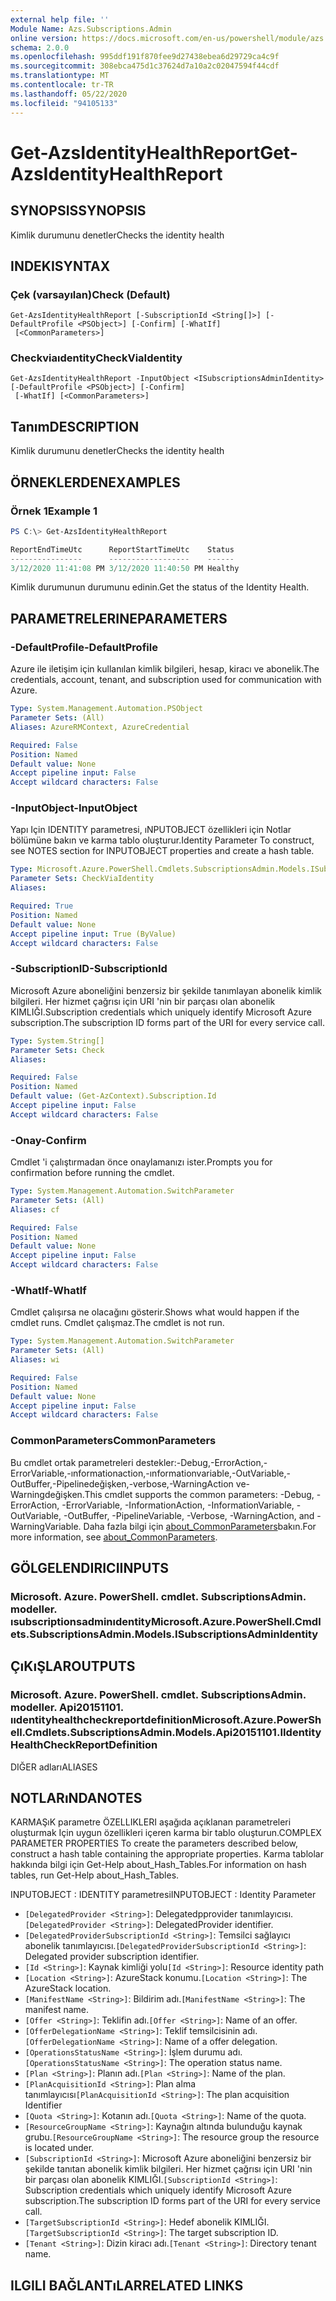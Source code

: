```yaml
---
external help file: ''
Module Name: Azs.Subscriptions.Admin
online version: https://docs.microsoft.com/en-us/powershell/module/azs.subscriptions.admin/get-azsidentityhealthreport
schema: 2.0.0
ms.openlocfilehash: 995ddf191f870fee9d27438ebea6d29729ca4c9f
ms.sourcegitcommit: 308ebca475d1c37624d7a10a2c02047594f44cdf
ms.translationtype: MT
ms.contentlocale: tr-TR
ms.lasthandoff: 05/22/2020
ms.locfileid: "94105133"
---
```

# <span data-ttu-id="cccc5-101">Get-AzsIdentityHealthReport</span><span class="sxs-lookup"><span data-stu-id="cccc5-101">Get-AzsIdentityHealthReport</span></span>

## <span data-ttu-id="cccc5-102">SYNOPSIS</span><span class="sxs-lookup"><span data-stu-id="cccc5-102">SYNOPSIS</span></span>
<span data-ttu-id="cccc5-103">Kimlik durumunu denetler</span><span class="sxs-lookup"><span data-stu-id="cccc5-103">Checks the identity health</span></span>

## <span data-ttu-id="cccc5-104">INDEKI</span><span class="sxs-lookup"><span data-stu-id="cccc5-104">SYNTAX</span></span>

### <span data-ttu-id="cccc5-105">Çek (varsayılan)</span><span class="sxs-lookup"><span data-stu-id="cccc5-105">Check (Default)</span></span>
```
Get-AzsIdentityHealthReport [-SubscriptionId <String[]>] [-DefaultProfile <PSObject>] [-Confirm] [-WhatIf]
 [<CommonParameters>]
```

### <span data-ttu-id="cccc5-106">Checkviaıdentity</span><span class="sxs-lookup"><span data-stu-id="cccc5-106">CheckViaIdentity</span></span>
```
Get-AzsIdentityHealthReport -InputObject <ISubscriptionsAdminIdentity> [-DefaultProfile <PSObject>] [-Confirm]
 [-WhatIf] [<CommonParameters>]
```

## <span data-ttu-id="cccc5-107">Tanım</span><span class="sxs-lookup"><span data-stu-id="cccc5-107">DESCRIPTION</span></span>
<span data-ttu-id="cccc5-108">Kimlik durumunu denetler</span><span class="sxs-lookup"><span data-stu-id="cccc5-108">Checks the identity health</span></span>

## <span data-ttu-id="cccc5-109">ÖRNEKLERDEN</span><span class="sxs-lookup"><span data-stu-id="cccc5-109">EXAMPLES</span></span>

### <span data-ttu-id="cccc5-110">Örnek 1</span><span class="sxs-lookup"><span data-stu-id="cccc5-110">Example 1</span></span>
```powershell
PS C:\> Get-AzsIdentityHealthReport

ReportEndTimeUtc      ReportStartTimeUtc    Status 
----------------      ------------------    ------ 
3/12/2020 11:41:08 PM 3/12/2020 11:40:50 PM Healthy
```

<span data-ttu-id="cccc5-111">Kimlik durumunun durumunu edinin.</span><span class="sxs-lookup"><span data-stu-id="cccc5-111">Get the status of the Identity Health.</span></span>

## <span data-ttu-id="cccc5-112">PARAMETRELERINE</span><span class="sxs-lookup"><span data-stu-id="cccc5-112">PARAMETERS</span></span>

### <span data-ttu-id="cccc5-113">-DefaultProfile</span><span class="sxs-lookup"><span data-stu-id="cccc5-113">-DefaultProfile</span></span>
<span data-ttu-id="cccc5-114">Azure ile iletişim için kullanılan kimlik bilgileri, hesap, kiracı ve abonelik.</span><span class="sxs-lookup"><span data-stu-id="cccc5-114">The credentials, account, tenant, and subscription used for communication with Azure.</span></span>

```yaml
Type: System.Management.Automation.PSObject
Parameter Sets: (All)
Aliases: AzureRMContext, AzureCredential

Required: False
Position: Named
Default value: None
Accept pipeline input: False
Accept wildcard characters: False

```

### <span data-ttu-id="cccc5-115">-InputObject</span><span class="sxs-lookup"><span data-stu-id="cccc5-115">-InputObject</span></span>
<span data-ttu-id="cccc5-116">Yapı Için IDENTITY parametresi, ıNPUTOBJECT özellikleri için Notlar bölümüne bakın ve karma tablo oluşturur.</span><span class="sxs-lookup"><span data-stu-id="cccc5-116">Identity Parameter To construct, see NOTES section for INPUTOBJECT properties and create a hash table.</span></span>

```yaml
Type: Microsoft.Azure.PowerShell.Cmdlets.SubscriptionsAdmin.Models.ISubscriptionsAdminIdentity
Parameter Sets: CheckViaIdentity
Aliases:

Required: True
Position: Named
Default value: None
Accept pipeline input: True (ByValue)
Accept wildcard characters: False

```

### <span data-ttu-id="cccc5-117">-SubscriptionID</span><span class="sxs-lookup"><span data-stu-id="cccc5-117">-SubscriptionId</span></span>
<span data-ttu-id="cccc5-118">Microsoft Azure aboneliğini benzersiz bir şekilde tanımlayan abonelik kimlik bilgileri. Her hizmet çağrısı için URI 'nin bir parçası olan abonelik KIMLIĞI.</span><span class="sxs-lookup"><span data-stu-id="cccc5-118">Subscription credentials which uniquely identify Microsoft Azure subscription.The subscription ID forms part of the URI for every service call.</span></span>

```yaml
Type: System.String[]
Parameter Sets: Check
Aliases:

Required: False
Position: Named
Default value: (Get-AzContext).Subscription.Id
Accept pipeline input: False
Accept wildcard characters: False

```

### <span data-ttu-id="cccc5-119">-Onay</span><span class="sxs-lookup"><span data-stu-id="cccc5-119">-Confirm</span></span>
<span data-ttu-id="cccc5-120">Cmdlet 'i çalıştırmadan önce onaylamanızı ister.</span><span class="sxs-lookup"><span data-stu-id="cccc5-120">Prompts you for confirmation before running the cmdlet.</span></span>

```yaml
Type: System.Management.Automation.SwitchParameter
Parameter Sets: (All)
Aliases: cf

Required: False
Position: Named
Default value: None
Accept pipeline input: False
Accept wildcard characters: False

```

### <span data-ttu-id="cccc5-121">-WhatIf</span><span class="sxs-lookup"><span data-stu-id="cccc5-121">-WhatIf</span></span>
<span data-ttu-id="cccc5-122">Cmdlet çalışırsa ne olacağını gösterir.</span><span class="sxs-lookup"><span data-stu-id="cccc5-122">Shows what would happen if the cmdlet runs.</span></span>
<span data-ttu-id="cccc5-123">Cmdlet çalışmaz.</span><span class="sxs-lookup"><span data-stu-id="cccc5-123">The cmdlet is not run.</span></span>

```yaml
Type: System.Management.Automation.SwitchParameter
Parameter Sets: (All)
Aliases: wi

Required: False
Position: Named
Default value: None
Accept pipeline input: False
Accept wildcard characters: False

```

### <span data-ttu-id="cccc5-124">CommonParameters</span><span class="sxs-lookup"><span data-stu-id="cccc5-124">CommonParameters</span></span>
<span data-ttu-id="cccc5-125">Bu cmdlet ortak parametreleri destekler:-Debug,-ErrorAction,-ErrorVariable,-ınformationaction,-ınformationvariable,-OutVariable,-OutBuffer,-Pipelinedeğişken,-verbose,-WarningAction ve-Warningdeğişken.</span><span class="sxs-lookup"><span data-stu-id="cccc5-125">This cmdlet supports the common parameters: -Debug, -ErrorAction, -ErrorVariable, -InformationAction, -InformationVariable, -OutVariable, -OutBuffer, -PipelineVariable, -Verbose, -WarningAction, and -WarningVariable.</span></span> <span data-ttu-id="cccc5-126">Daha fazla bilgi için [about_CommonParameters](http://go.microsoft.com/fwlink/?LinkID=113216)bakın.</span><span class="sxs-lookup"><span data-stu-id="cccc5-126">For more information, see [about_CommonParameters](http://go.microsoft.com/fwlink/?LinkID=113216).</span></span>

## <span data-ttu-id="cccc5-127">GÖLGELENDIRICI</span><span class="sxs-lookup"><span data-stu-id="cccc5-127">INPUTS</span></span>

### <span data-ttu-id="cccc5-128">Microsoft. Azure. PowerShell. cmdlet. SubscriptionsAdmin. modeller. ısubscriptionsadminıdentity</span><span class="sxs-lookup"><span data-stu-id="cccc5-128">Microsoft.Azure.PowerShell.Cmdlets.SubscriptionsAdmin.Models.ISubscriptionsAdminIdentity</span></span>

## <span data-ttu-id="cccc5-129">ÇıKıŞLAR</span><span class="sxs-lookup"><span data-stu-id="cccc5-129">OUTPUTS</span></span>

### <span data-ttu-id="cccc5-130">Microsoft. Azure. PowerShell. cmdlet. SubscriptionsAdmin. modeller. Api20151101. ııdentityhealthcheckreportdefinition</span><span class="sxs-lookup"><span data-stu-id="cccc5-130">Microsoft.Azure.PowerShell.Cmdlets.SubscriptionsAdmin.Models.Api20151101.IIdentityHealthCheckReportDefinition</span></span>

<span data-ttu-id="cccc5-131">DIĞER adları</span><span class="sxs-lookup"><span data-stu-id="cccc5-131">ALIASES</span></span>

## <span data-ttu-id="cccc5-132">NOTLARıNDA</span><span class="sxs-lookup"><span data-stu-id="cccc5-132">NOTES</span></span>

<span data-ttu-id="cccc5-133">KARMAŞıK parametre ÖZELLIKLERI aşağıda açıklanan parametreleri oluşturmak Için uygun özellikleri içeren karma bir tablo oluşturun.</span><span class="sxs-lookup"><span data-stu-id="cccc5-133">COMPLEX PARAMETER PROPERTIES To create the parameters described below, construct a hash table containing the appropriate properties.</span></span> <span data-ttu-id="cccc5-134">Karma tablolar hakkında bilgi için Get-Help about_Hash_Tables.</span><span class="sxs-lookup"><span data-stu-id="cccc5-134">For information on hash tables, run Get-Help about_Hash_Tables.</span></span>

<span data-ttu-id="cccc5-135">INPUTOBJECT <ISubscriptionsAdminIdentity> : IDENTITY parametresi</span><span class="sxs-lookup"><span data-stu-id="cccc5-135">INPUTOBJECT <ISubscriptionsAdminIdentity>: Identity Parameter</span></span>
  - <span data-ttu-id="cccc5-136">`[DelegatedProvider <String>]`: Delegatedpprovider tanımlayıcısı.</span><span class="sxs-lookup"><span data-stu-id="cccc5-136">`[DelegatedProvider <String>]`: DelegatedProvider identifier.</span></span>
  - <span data-ttu-id="cccc5-137">`[DelegatedProviderSubscriptionId <String>]`: Temsilci sağlayıcı abonelik tanımlayıcısı.</span><span class="sxs-lookup"><span data-stu-id="cccc5-137">`[DelegatedProviderSubscriptionId <String>]`: Delegated provider subscription identifier.</span></span>
  - <span data-ttu-id="cccc5-138">`[Id <String>]`: Kaynak kimliği yolu</span><span class="sxs-lookup"><span data-stu-id="cccc5-138">`[Id <String>]`: Resource identity path</span></span>
  - <span data-ttu-id="cccc5-139">`[Location <String>]`: AzureStack konumu.</span><span class="sxs-lookup"><span data-stu-id="cccc5-139">`[Location <String>]`: The AzureStack location.</span></span>
  - <span data-ttu-id="cccc5-140">`[ManifestName <String>]`: Bildirim adı.</span><span class="sxs-lookup"><span data-stu-id="cccc5-140">`[ManifestName <String>]`: The manifest name.</span></span>
  - <span data-ttu-id="cccc5-141">`[Offer <String>]`: Teklifin adı.</span><span class="sxs-lookup"><span data-stu-id="cccc5-141">`[Offer <String>]`: Name of an offer.</span></span>
  - <span data-ttu-id="cccc5-142">`[OfferDelegationName <String>]`: Teklif temsilcisinin adı.</span><span class="sxs-lookup"><span data-stu-id="cccc5-142">`[OfferDelegationName <String>]`: Name of a offer delegation.</span></span>
  - <span data-ttu-id="cccc5-143">`[OperationsStatusName <String>]`: İşlem durumu adı.</span><span class="sxs-lookup"><span data-stu-id="cccc5-143">`[OperationsStatusName <String>]`: The operation status name.</span></span>
  - <span data-ttu-id="cccc5-144">`[Plan <String>]`: Planın adı.</span><span class="sxs-lookup"><span data-stu-id="cccc5-144">`[Plan <String>]`: Name of the plan.</span></span>
  - <span data-ttu-id="cccc5-145">`[PlanAcquisitionId <String>]`: Plan alma tanımlayıcısı</span><span class="sxs-lookup"><span data-stu-id="cccc5-145">`[PlanAcquisitionId <String>]`: The plan acquisition Identifier</span></span>
  - <span data-ttu-id="cccc5-146">`[Quota <String>]`: Kotanın adı.</span><span class="sxs-lookup"><span data-stu-id="cccc5-146">`[Quota <String>]`: Name of the quota.</span></span>
  - <span data-ttu-id="cccc5-147">`[ResourceGroupName <String>]`: Kaynağın altında bulunduğu kaynak grubu.</span><span class="sxs-lookup"><span data-stu-id="cccc5-147">`[ResourceGroupName <String>]`: The resource group the resource is located under.</span></span>
  - <span data-ttu-id="cccc5-148">`[SubscriptionId <String>]`: Microsoft Azure aboneliğini benzersiz bir şekilde tanıtan abonelik kimlik bilgileri. Her hizmet çağrısı için URI 'nin bir parçası olan abonelik KIMLIĞI.</span><span class="sxs-lookup"><span data-stu-id="cccc5-148">`[SubscriptionId <String>]`: Subscription credentials which uniquely identify Microsoft Azure subscription.The subscription ID forms part of the URI for every service call.</span></span>
  - <span data-ttu-id="cccc5-149">`[TargetSubscriptionId <String>]`: Hedef abonelik KIMLIĞI.</span><span class="sxs-lookup"><span data-stu-id="cccc5-149">`[TargetSubscriptionId <String>]`: The target subscription ID.</span></span>
  - <span data-ttu-id="cccc5-150">`[Tenant <String>]`: Dizin kiracı adı.</span><span class="sxs-lookup"><span data-stu-id="cccc5-150">`[Tenant <String>]`: Directory tenant name.</span></span>

## <span data-ttu-id="cccc5-151">ILGILI BAĞLANTıLAR</span><span class="sxs-lookup"><span data-stu-id="cccc5-151">RELATED LINKS</span></span>

